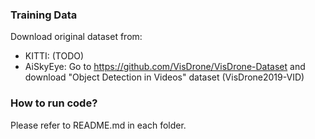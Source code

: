 ### Training Data
Download original dataset from:
 - KITTI: (TODO)
 - AiSkyEye: Go to https://github.com/VisDrone/VisDrone-Dataset and download "Object Detection in Videos" dataset (VisDrone2019-VID)

### How to run code?

Please refer to README.md in each folder.